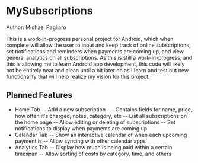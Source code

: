 # MySubscriptions

Author: Michael Pagliaro

This is a work-in-progress personal project for Android, which when
complete will allow the user to input and keep track of online
subscriptions, set notifications and reminders when payments are
coming up, and view general analytics on all subscriptions. As this
is still a work-in-progress, and this is allowing me to learn Android
app development, this code will likely not be entirely neat and clean
until a bit later on as I learn and test out new functionality that
will help realize my vision for this project.

## Planned Features

- Home Tab
-- Add a new subscription
--- Contains fields for name, price, how often it's charged, notes, category, etc
-- List all subscriptions on the home page
-- Allow editing or deleting of subscriptions
-- Set notifications to display when payments are coming up
- Calendar Tab
-- Show an interactive calendar of when each upcoming payment is
-- Allow syncing with other calendar apps
- Analytics Tab
-- Display how much is being paid within a certain timespan
-- Allow sorting of costs by category, time, and others